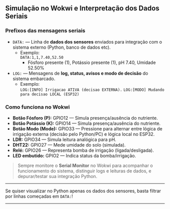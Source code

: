 ## Simulação no Wokwi e Interpretação dos Dados Seriais

### Prefixos das mensagens seriais

- `DATA:` — Linha de **dados dos sensores** enviados para integração com o sistema externo (Python, banco de dados etc).
  - Exemplo:  
    `DATA:1,1,7.40,52.50`
    - Fósforo presente (1), Potássio presente (1), pH 7.40, Umidade 52.50%
- `LOG:` — Mensagens de **log, status, avisos e modo de decisão** do sistema embarcado.
  - Exemplo:  
    `LOG:[INFO] Irrigacao ATIVA (decisao EXTERNA).`
    `LOG:[MODO] Mudando para decisao LOCAL (ESP32)`

### Como funciona no Wokwi

- **Botão Fósforo (P):** GPIO12 — Simula presença/ausência do nutriente.
- **Botão Potássio (K):** GPIO14 — Simula presença/ausência do nutriente.
- **Botão Modo (Mode):** GPIO33 — Pressione para alternar entre lógica de irrigação externa (decisão pelo Python/PC) e lógica local no ESP32.
- **LDR:** GPIO34 — Simula leitura analógica para pH.
- **DHT22:** GPIO27 — Mede umidade do solo (simulada).
- **Relé:** GPIO26 — Representa bomba de irrigação (ligada/desligada).
- **LED embutido:** GPIO2 — Indica status da bomba/irrigação.

> Sempre monitore o **Serial Monitor** no Wokwi para acompanhar o funcionamento do sistema, distinguir logs e leituras de dados, e depurar/testar sua integração Python.

---

Se quiser visualizar no Python apenas os dados dos sensores, basta filtrar por linhas começadas em `DATA:`!

---
